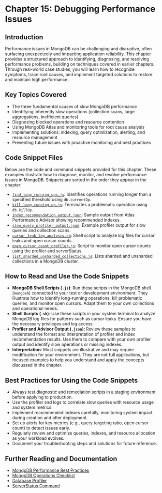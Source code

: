 # Chapter 15: Debugging Performance Issues

## Introduction

Performance issues in MongoDB can be challenging and disruptive, often surfacing unexpectedly and impacting application reliability. This chapter provides a structured approach to identifying, diagnosing, and resolving performance problems, building on techniques covered in earlier chapters. Through real-world case studies, you will learn how to recognize symptoms, trace root causes, and implement targeted solutions to restore and maintain high performance.

## Key Topics Covered

- The three fundamental causes of slow MongoDB performance
- Identifying inherently slow operations (collection scans, large aggregations, inefficient queries)
- Diagnosing blocked operations and resource contention
- Using MongoDB Atlas and monitoring tools for root cause analysis
- Implementing solutions: indexing, query optimization, alerting, and resource management
- Preventing future issues with proactive monitoring and best practices

## Code Snippet Files

Below are the code and command snippets provided for this chapter. These examples illustrate how to diagnose, monitor, and resolve performance issues in MongoDB. Snippets are sorted in the order they appear in the chapter:

- [`find_long_running_ops.js`](./find_long_running_ops.js): Identifies operations running longer than a specified threshold using `db.currentOp`.
- [`kill_long_running_op.js`](./kill_long_running_op.js): Terminates a problematic operation using `db.killOp`.
- [`index_recommendation_output.json`](./index_recommendation_output.json): Sample output from Atlas Performance Advisor showing recommended indexes.
- [`slow_query_profiler_output.json`](./slow_query_profiler_output.json): Example profiler output for slow queries and collection scans.
- [`cursor_leak_log_analysis.sh`](./cursor_leak_log_analysis.sh): Shell script to analyze log files for cursor leaks and open cursor counts.
- [`open_cursor_count_profiler.js`](./open_cursor_count_profiler.js): Script to monitor open cursor counts using the profiler and serverStatus.
- [`list_sharded_unsharded_collections.js`](./list_sharded_unsharded_collections.js): Lists sharded and unsharded collections in a MongoDB cluster.

## How to Read and Use the Code Snippets

- **MongoDB Shell Scripts (`.js`)**: Run these scripts in the MongoDB shell (`mongosh`) connected to your test or development environment. They illustrate how to identify long-running operations, kill problematic queries, and monitor open cursors. Adapt them to your own collections and operational needs.
- **Shell Scripts (`.sh`)**: Use these scripts in your system terminal to analyze MongoDB log files for patterns such as cursor leaks. Ensure you have the necessary privileges and log access.
- **Profiler and Advisor Output (`.json`)**: Review these samples to understand the format and interpretation of profiler and index recommendation results. Use them to compare with your own profiler output and identify slow operations or missing indexes.
- **Interpretation**: Most snippets are illustrative and may require modification for your environment. They are not full applications, but focused examples to help you understand and apply the concepts discussed in the chapter.

## Best Practices for Using the Code Snippets

- Always test diagnostic and remediation scripts in a staging environment before applying to production.
- Use the profiler and logs to correlate slow queries with resource usage and system metrics.
- Implement recommended indexes carefully, monitoring system impact during creation and after deployment.
- Set up alerts for key metrics (e.g., query targeting ratio, open cursor count) to detect issues early.
- Regularly review and optimize queries, indexes, and resource allocation as your workload evolves.
- Document your troubleshooting steps and solutions for future reference.

## Further Reading and Documentation

- [MongoDB Performance Best Practices](https://www.mongodb.com/docs/manual/administration/production-notes/)
- [MongoDB Operations Checklist](https://www.mongodb.com/docs/manual/administration/production-checklist-operations/)
- [Database Profiler](https://www.mongodb.com/docs/manual/reference/database-profiler/)
- [ServerStatus Command](https://www.mongodb.com/docs/manual/reference/command/serverStatus/)
